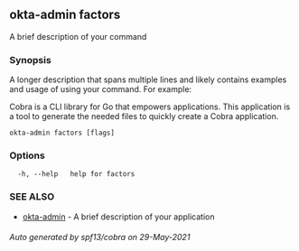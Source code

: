 ## okta-admin factors

A brief description of your command

### Synopsis

A longer description that spans multiple lines and likely contains examples
and usage of using your command. For example:

Cobra is a CLI library for Go that empowers applications.
This application is a tool to generate the needed files
to quickly create a Cobra application.

```
okta-admin factors [flags]
```

### Options

```
  -h, --help   help for factors
```

### SEE ALSO

* [okta-admin](okta-admin.md)	 - A brief description of your application

###### Auto generated by spf13/cobra on 29-May-2021
